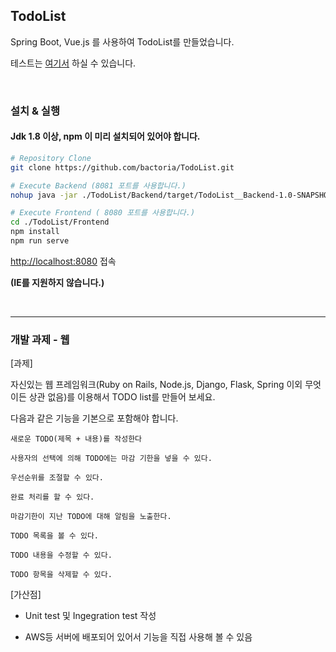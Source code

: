 
## TodoList

Spring Boot, Vue.js 를 사용하여 TodoList를 만들었습니다.

테스트는 [여기서](http://13.209.61.231) 하실 수 있습니다.

&nbsp;

### 설치 & 실행

#### Jdk 1.8 이상, npm 이 미리 설치되어 있어야 합니다.

```bash
# Repository Clone
git clone https://github.com/bactoria/TodoList.git

# Execute Backend (8081 포트를 사용합니다.)
nohup java -jar ./TodoList/Backend/target/TodoList__Backend-1.0-SNAPSHOT.jar &

# Execute Frontend ( 8080 포트를 사용합니다.)
cd ./TodoList/Frontend
npm install
npm run serve
```

[http://localhost:8080](http://localhost:8080) 접속

**(IE를 지원하지 않습니다.)**

&nbsp;

---

### 개발 과제 - 웹

[과제]

자신있는 웹 프레임워크(Ruby on Rails, Node.js, Django, Flask, Spring 이외 무엇이든 상관 없음)를 이용해서 TODO list를 만들어 보세요.

다음과 같은 기능을 기본으로 포함해야 합니다.

```
새로운 TODO(제목 + 내용)를 작성한다

사용자의 선택에 의해 TODO에는 마감 기한을 넣을 수 있다.

우선순위를 조절할 수 있다.

완료 처리를 할 수 있다.

마감기한이 지난 TODO에 대해 알림을 노출한다.

TODO 목록을 볼 수 있다.

TODO 내용을 수정할 수 있다.

TODO 항목을 삭제할 수 있다.
```

[가산점]

- Unit test 및 Ingegration test 작성

- AWS등 서버에 배포되어 있어서 기능을 직접 사용해 볼 수 있음
